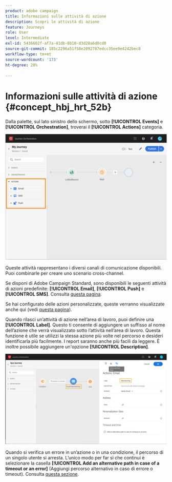 ```yaml
---
product: adobe campaign
title: Informazioni sulle attività di azione
description: Scopri le attività di azione
feature: Journeys
role: User
level: Intermediate
exl-id: 5436602f-af7a-41db-8b10-d3d28a6d0cd0
source-git-commit: 185c2296a51f58e2092787edcc35ee9e4242bec8
workflow-type: tm+mt
source-wordcount: '173'
ht-degree: 28%

---
```


# Informazioni sulle attività di azione {#concept_hbj_hrt_52b}

Dalla palette, sul lato sinistro dello schermo, sotto **[!UICONTROL Events]** e **[!UICONTROL Orchestration]**, troverai il **[!UICONTROL Actions]** categoria.

![](../assets/journey58.png)

Queste attività rappresentano i diversi canali di comunicazione disponibili. Puoi combinarle per creare uno scenario cross-channel.

Se disponi di Adobe Campaign Standard, sono disponibili le seguenti attività di azioni predefinite: **[!UICONTROL Email]**, **[!UICONTROL Push]** e **[!UICONTROL SMS]**. Consulta [questa pagina](../building-journeys/using-adobe-campaign-actions.md).

Se hai configurato delle azioni personalizzate, queste verranno visualizzate anche qui (vedi [questa pagina](../building-journeys/using-custom-actions.md)).

Quando rilasci un’attività di azione nell’area di lavoro, puoi definire una **[!UICONTROL Label]**. Questo ti consente di aggiungere un suffisso al nome dell’azione che verrà visualizzato sotto l’attività nell’area di lavoro. Questa funzione è utile se utilizzi la stessa azione più volte nel percorso e desideri identificarla più facilmente. I report saranno anche più facili da leggere. È inoltre possibile aggiungere un&#39;opzione **[!UICONTROL Description]**.

![](../assets/journey59bis.png)

Quando si verifica un errore in un’azione o in una condizione, il percorso di un singolo utente si arresta. L’unico modo per far sì che continui è selezionare la casella **[!UICONTROL Add an alternative path in case of a timeout or an error]** (Aggiungi percorso alternativo in caso di errore o timeout). Consulta [questa sezione](../building-journeys/using-the-journey-designer.md#paths).
